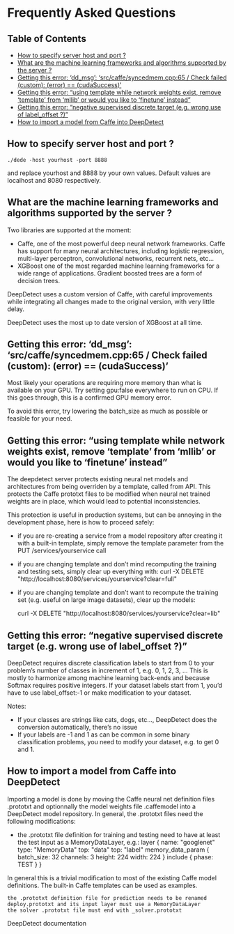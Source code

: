 Frequently Asked Questions
==========================

Table of Contents
-----------------
* [How to specify server host and port ?](#how-to-specify-server-host-and-port-)
* [What are the machine learning frameworks and algorithms supported by the server ?](#what-are-the-machine-learning-frameworks-and-algorithms-supported-by-the-server-)
* [Getting this error: ‘dd_msg’: ‘src/caffe/syncedmem.cpp:65 / Check failed (custom): (error) == (cudaSuccess)’](#getting-this-error-dd_msg-srccaffesyncedmemcpp65--check-failed-custom-error--cudasuccess)
* [Getting this error: “using template while network weights exist, remove ‘template’ from ‘mllib’ or would you like to ‘finetune’ instead”](#getting-this-error-using-template-while-network-weights-exist-remove-template-from-mllib-or-would-you-like-to-finetune-instead)
* [Getting this error: “negative supervised discrete target (e.g. wrong use of label_offset ?)”](#getting-this-error-negative-supervised-discrete-target-eg-wrong-use-of-label_offset-)
* [How to import a model from Caffe into DeepDetect](#how-to-import-a-model-from-caffe-into-deepdetect)

How to specify server host and port ?
-------------------------------------

	./dede -host yourhost -port 8888

and replace yourhost and 8888 by your own values. Default values are localhost and 8080 respectively.

What are the machine learning frameworks and algorithms supported by the server ?
---------------------------------------------------------------------------------

Two libraries are supported at the moment:
- Caffe, one of the most powerful deep neural network frameworks. Caffe has support for many neural architectures, including logistic regression, multi-layer perceptron, convolutional networks, recurrent nets, etc…
- XGBoost one of the most regarded machine learning frameworks for a wide range of applications. Gradient boosted trees are a form of decision trees.

DeepDetect uses a custom version of Caffe, with careful improvements while integrating all changes made to the original version, with very little delay.

DeepDetect uses the most up to date version of XGBoost at all time.

Getting this error: ‘dd_msg’: ‘src/caffe/syncedmem.cpp:65 / Check failed (custom): (error) == (cudaSuccess)’
------------------------------------------------------------------------------------------------------------

Most likely your operations are requiring more memory than what is available on your GPU. Try setting gpu:false everywhere to run on CPU. If this goes through, this is a confirmed GPU memory error.

To avoid this error, try lowering the batch_size as much as possible or feasible for your need.

Getting this error: “using template while network weights exist, remove ‘template’ from ‘mllib’ or would you like to ‘finetune’ instead”
----------------------------------------------------------------------------------------------------------------------------------------

The deepdetect server protects existing neural net models and architectures from being overriden by a template, called from API. This protects the Caffe prototxt files to be modified when neural net trained weights are in place, which would lead to potential inconsistencies.

This protection is useful in production systems, but can be annoying in the development phase, here is how to proceed safely:
- if you are re-creating a service from a model repository after creating it with a built-in template, simply remove the template parameter from the PUT /services/yourservice call
- if you are changing template and don’t mind recomputing the training and testing sets, simply clear up everything with:
	curl -X DELETE "http://localhost:8080/services/yourservice?clear=full"
- if you are changing template and don’t want to recompute the training set (e.g. useful on large image datasets), clear up the models:

	curl -X DELETE "http://localhost:8080/services/yourservice?clear=lib"

Getting this error: “negative supervised discrete target (e.g. wrong use of label_offset ?)”
--------------------------------------------------------------------------------------------

DeepDetect requires discrete classification labels to start from 0 to your problem’s number of classes in increment of 1, e.g. 0, 1, 2, 3, … This is mostly to harmonize among machine learning back-ends and because Softmax requires positive integers. If your dataset labels start from 1, you’d have to use label_offset:-1 or make modification to your dataset.

Notes:
- If your classes are strings like cats, dogs, etc…, DeepDetect does the conversion automatically, there’s no issue
- If your labels are -1 and 1 as can be common in some binary classification problems, you need to modify your dataset, e.g. to get 0 and 1.

How to import a model from Caffe into DeepDetect
------------------------------------------------

Importing a model is done by moving the Caffe neural net definition files .prototxt and optionnally the model weights file .caffemodel into a DeepDetect model repository. In general, the .prototxt files need the following modifications:

- the .prototxt file definition for training and testing need to have at least the test input as a MemoryDataLayer, e.g.:
	layer {
	  name: "googlenet"
	  type: "MemoryData"
	  top: "data"
	  top: "label"
	  memory_data_param {
	  batch_size: 32
	  channels: 3
	  height: 224
	  width: 224
	  }
	  include {
	  phase: TEST
	 }
	}

In general this is a trivial modification to most of the existing Caffe model definitions. The built-in Caffe templates can be used as examples.

    the .prototxt definition file for prediction needs to be renamed deploy.prototxt and its input layer must use a MemoryDataLayer
    the solver .prototxt file must end with _solver.prototxt

DeepDetect documentation
